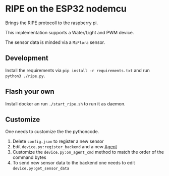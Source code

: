 # RIPE on the  ESP32 nodemcu

Brings the RIPE protocoll to the raspberry pi.

This implementation supports a Water/Light and PWM device.

The sensor data is minded via a `MiFlora` sensor.

## Development

Install the requirements via `pip install -r requirements.txt` and run `python3 ./ripe.py`.

## Flash your own

Install docker an run `./start_ripe.sh` to run it as daemon.

## Customize

One needs to customize the the pythoncode.

1. Delete `config.json` to register a new sensor
2. Edit `device.py:register_backend` and a new [Agent](http://retroapp.if-lab.de:8000/api/agent)
3. Customize the `device.py:on_agent_cmd` method to match the order of the command bytes
4. To send new sensor data to the backend one needs to edit `device.py:get_sensor_data`

